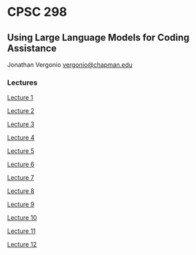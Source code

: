 # CPSC 298
## Using Large Language Models for Coding Assistance

Jonathan Vergonio
vergonio@chapman.edu

### Lectures

[Lecture 1](./lectures/lecture01.md)

[Lecture 2](./lectures/lecture02.md)

[Lecture 3](./lectures/lecture03.md)

[Lecture 4](./lectures/lecture04.md)

[Lecture 5](./lectures/lecture05.md)

[Lecture 6](./lectures/lecture06.md)

[Lecture 7](./lectures/lecture07.md)

[Lecture 8](./lectures/lecture08.md)

[Lecture 9](./lectures/lecture09.md)

[Lecture 10](./lectures/lecture10.md)

[Lecture 11](./lectures/lecture11.md)

[Lecture 12](./lectures/lecture12.md)
